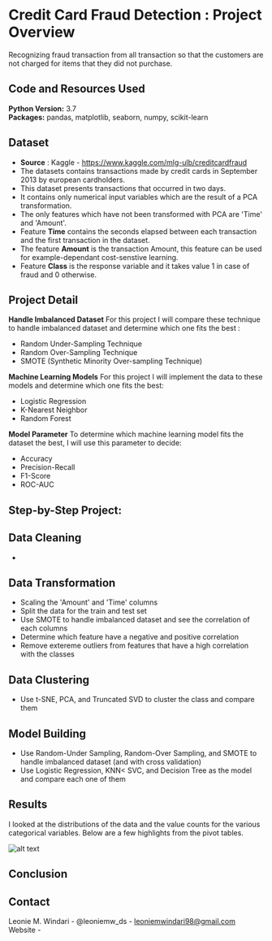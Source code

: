 # Credit Card Fraud Detection : Project Overview
Recognizing fraud transaction from all transaction so that the customers are not charged for items that they did not purchase.

## Code and Resources Used 
**Python Version:** 3.7  
**Packages:** pandas, matplotlib, seaborn, numpy, scikit-learn

## Dataset
* **Source** : Kaggle - https://www.kaggle.com/mlg-ulb/creditcardfraud
* The datasets contains transactions made by credit cards in September 2013 by european cardholders.
* This dataset presents transactions that occurred in two days.
* It contains only numerical input variables which are the result of a PCA transformation.
* The only features which have not been transformed with PCA are 'Time' and 'Amount'. 
* Feature **Time** contains the seconds elapsed between each transaction and the first transaction in the dataset. 
* The feature **Amount** is the transaction Amount, this feature can be used for example-dependant cost-senstive learning. 
* Feature **Class** is the response variable and it takes value 1 in case of fraud and 0 otherwise.

## Project Detail
**Handle Imbalanced Dataset**
For this project I will compare these technique to handle imbalanced dataset and determine which one fits the best :
* Random Under-Sampling Technique
* Random Over-Sampling Technique
* SMOTE (Synthetic Minority Over-sampling Technique)

**Machine Learning Models**
For this project I will implement the data to these models and determine which one fits the best:
* Logistic Regression
* K-Nearest Neighbor
* Random Forest

**Model Parameter**
To determine which machine learning model fits the dataset the best, I will use this parameter to decide:
* Accuracy
* Precision-Recall
* F1-Score
* ROC-AUC


## Step-by-Step Project:
## Data Cleaning
* 

## Data Transformation
* Scaling the 'Amount' and 'Time' columns
* Split the data for the train and test set
* Use SMOTE to handle imbalanced dataset and see the correlation of each columns
* Determine which feature have a negative and positive correlation
* Remove extereme outliers from features that have a high correlation with the classes


## Data Clustering
* Use t-SNE, PCA, and Truncated SVD to cluster the class and compare them

## Model Building
* Use Random-Under Sampling, Random-Over Sampling, and SMOTE to handle imbalanced dataset (and with cross validation)
* Use Logistic Regression, KNN< SVC, and Decision Tree as the model and compare each one of them



## Results
I looked at the distributions of the data and the value counts for the various categorical variables. Below are a few highlights from the pivot tables. 

![alt text]()


## Conclusion

## Contact
Leonie M. Windari - @leoniemw_ds - leoniemwindari98@gmail.com
Website - 






